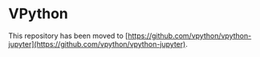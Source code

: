 # VPython

This repository has been moved to [https://github.com/vpython/vpython-jupyter](https://github.com/vpython/vpython-jupyter).
